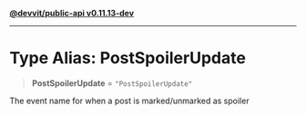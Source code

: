 [**@devvit/public-api v0.11.13-dev**](../README.md)

---

# Type Alias: PostSpoilerUpdate

> **PostSpoilerUpdate** = `"PostSpoilerUpdate"`

The event name for when a post is marked/unmarked as spoiler
